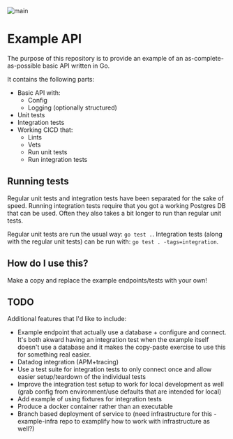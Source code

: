 ![main](https://github.com/fantyz/example-api/actions/workflows/ci.yml/badge.svg)

# Example API

The purpose of this repository is to provide an example of an as-complete-as-possible basic API written in Go.

It contains the following parts:

* Basic API with:
  - Config
  - Logging (optionally structured)
* Unit tests
* Integration tests
* Working CICD that:
  - Lints
  - Vets
  - Run unit tests
  - Run integration tests

## Running tests

Regular unit tests and integration tests have been separated for the sake of speed. Running integration tests require that you got a working Postgres DB that can be used. Often they also takes a bit longer to run than regular unit tests.

Regular unit tests are run the usual way: `go test .`. Integration tests (along with the regular unit tests) can be run with: `go test . -tags=integration`.

## How do I use this?

Make a copy and replace the example endpoints/tests with your own!

## TODO

Additional features that I'd like to include:

* Example endpoint that actually use a database + configure and connect. It's both akward having an integration test when the example itself doesn't use a database and it makes the copy-paste exercise to use this for something real easier.
* Datadog integration (APM+tracing)
* Use a test suite for integration tests to only connect once and allow easier setup/teardown of the individual tests
* Improve the integration test setup to work for local development as well (grab config from environment/use defaults that are intended for local)
* Add example of using fixtures for integration tests
* Produce a docker container rather than an executable
* Branch based deployment of service to <somewhere> (need infrastructure for this - example-infra repo to examplify how to work with infrastructure as well?)
